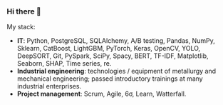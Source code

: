 ### Hi there 👋

My stack:
* **IT**: Python, PostgreSQL, SQLAlchemy, A/B testing, Pandas, NumPy, Sklearn, CatBoost, LightGBM, PyTorch, Keras, OpenCV, YOLO, DeepSORT, Git, PySpark, SciPy, Spacy, BERT, TF-IDF, Matplotlib, Seaborn, SHAP, Time series, re.
* **Industrial engineering**: technologies / equipment of metallurgy and mechanical engineering; passed introductory trainings at many industrial enterprises.
* **Project management**: Scrum, Agile, 6σ, Learn, Watterfall.


<!--
**keyboardnorth/keyboardnorth** is a ✨ _special_ ✨ repository because its `README.md` (this file) appears on your GitHub profile.

Here are some ideas to get you started:

- 🔭 I’m currently working on ...
- 🌱 I’m currently learning ...
- 👯 I’m looking to collaborate on ...
- 🤔 I’m looking for help with ...
- 💬 Ask me about ...
- 📫 How to reach me: ...
- 😄 Pronouns: ...
- ⚡ Fun fact: ...
-->
